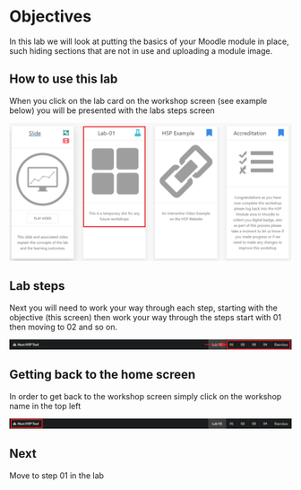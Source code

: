 # Objectives

In this lab we will look at putting the basics of your Moodle module in place, such hiding sections that are not in use and uploading a module image.

## How to use this lab

When you click on the lab card on the workshop screen (see example below) you will be presented with the labs steps screen

![](img/01.png)

## Lab steps

Next you will need to work your way through each step, starting with the objective (this screen) then work your way through the steps start with 01 then moving to 02 and so on.

![](img/02.png)

## Getting back to the home screen

In order to get back to the workshop screen simply click on the workshop name in the top left

![](img/03.png)

## Next

Move to step 01 in the lab
